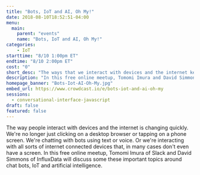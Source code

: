 ```yaml
---
title: "Bots, IoT and AI, Oh My!"
date: 2018-08-10T18:52:51-04:00
menu:
  main:
    parent: "events"
    name: "Bots, IoT and AI, Oh My!"
categories:
    - IoT
starttime: "8/10 1:00pm ET"
endtime: "8/10 2:00pm ET"
cost: "0"
short_desc: "The ways that we interact with devices and the internet keeps changing."
description: "In this free online meetup, Tomomi Imura and David Simmons explore new ways of interacting with devices and the internet such as chat bots and the internet of things."
homepage_banner: "Bots-Iot-AI-Oh-My.jpg"
embed_url: https://www.crowdcast.io/e/bots-iot-and-ai-oh-my
sessions:
  - conversational-interface-javascript
draft: false
featured: false
---
```


The way people interact with devices and the internet is changing quickly. We're no longer just clicking on a desktop browser or tapping on a phone screen. We're chatting with bots using text or voice. Or we're interacting with all sorts of internet connected devices that, in many cases don't even have a screen. In this free online meetup, Tomomi Imura of Slack and David Simmons of InfluxData will discuss some these important topics around chat bots, IoT and artificial intelligence.
